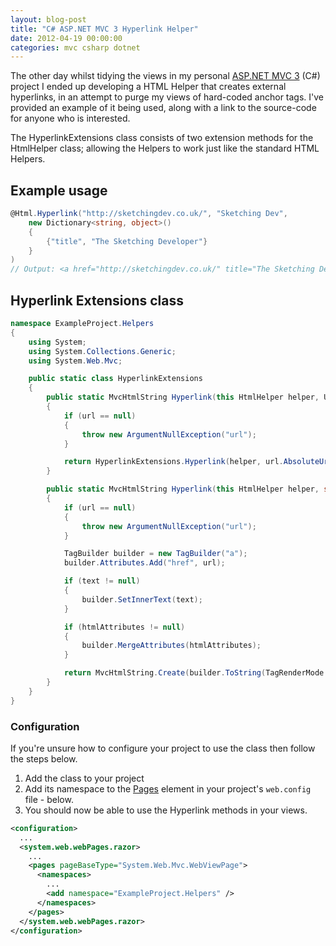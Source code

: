 ```yaml
---
layout: blog-post
title: "C# ASP.NET MVC 3 Hyperlink Helper"
date: 2012-04-19 00:00:00
categories: mvc csharp dotnet
---
```


The other day whilst tidying the views in my personal [ASP.NET MVC 3](http://www.asp.net/mvc) (C#) project I ended up developing a HTML Helper that creates external hyperlinks, in an attempt to purge my views of hard-coded anchor tags. I've provided an example of it being used, along with a link to the source-code for anyone who is interested.

The HyperlinkExtensions class consists of two extension methods for the HtmlHelper class; allowing the Helpers to work just like the standard HTML Helpers.

## Example usage

```csharp
@Html.Hyperlink("http://sketchingdev.co.uk/", "Sketching Dev",
    new Dictionary<string, object>()
    {
        {"title", "The Sketching Developer"}
    }
)
// Output: <a href="http://sketchingdev.co.uk/" title="The Sketching Developer">SketchingDev</a>
```

## Hyperlink Extensions class

```csharp
namespace ExampleProject.Helpers
{
    using System;
    using System.Collections.Generic;
    using System.Web.Mvc;

    public static class HyperlinkExtensions
    {
        public static MvcHtmlString Hyperlink(this HtmlHelper helper, Uri url, string text = null, IDictionary<string, object> htmlAttributes = null)
        {
            if (url == null)
            {
                throw new ArgumentNullException("url");
            }

            return HyperlinkExtensions.Hyperlink(helper, url.AbsoluteUri, text, htmlAttributes);
        }

        public static MvcHtmlString Hyperlink(this HtmlHelper helper, string url, string text = null, IDictionary<string, object> htmlAttributes = null)
        {
            if (url == null)
            {
                throw new ArgumentNullException("url");
            }

            TagBuilder builder = new TagBuilder("a");
            builder.Attributes.Add("href", url);

            if (text != null)
            {
                builder.SetInnerText(text);
            }

            if (htmlAttributes != null)
            {
                builder.MergeAttributes(htmlAttributes);
            }

            return MvcHtmlString.Create(builder.ToString(TagRenderMode.Normal));
        }
    }
}
```

### Configuration

If you're unsure how to configure your project to use the class then follow the steps below.

1. Add the class to your project
2. Add its namespace to the [Pages](http://msdn.microsoft.com/en-us/library/950xf363%28v=vs.100%29.aspx) element in your project's `web.config` file - below.
3. You should now be able to use the Hyperlink methods in your views.

```xml
<configuration>
  ...
  <system.web.webPages.razor>
	...
	<pages pageBaseType="System.Web.Mvc.WebViewPage">
	  <namespaces>
		...
		<add namespace="ExampleProject.Helpers" />
	  </namespaces>
	</pages>
  </system.web.webPages.razor>
</configuration>
```

